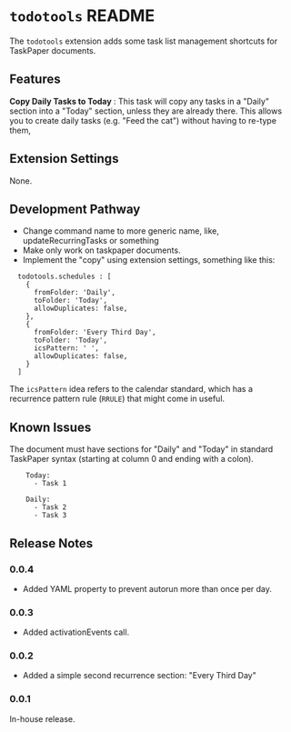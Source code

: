 # `todotools` README

The `todotools` extension adds some task list management shortcuts for TaskPaper documents.

## Features

**Copy Daily Tasks to Today**
: This task will copy any tasks in a "Daily" section into a "Today" section, unless they are already there. This allows you to create daily tasks (e.g. "Feed the cat") without having to re-type them,

## Extension Settings

None. 

## Development Pathway

* Change command name to more generic name, like, updateRecurringTasks or something
* Make only work on taskpaper documents.
* Implement the "copy" using extension settings, something like this:

````
  todotools.schedules : [
    { 
      fromFolder: 'Daily', 
      toFolder: 'Today',
      allowDuplicates: false, 
    },
    { 
      fromFolder: 'Every Third Day', 
      toFolder: 'Today',
      icsPattern: ' ',
      allowDuplicates: false, 
    }
  ]
````

The `icsPattern` idea refers to the calendar standard, which has a recurrence pattern rule (`RRULE`) that might come in useful.

## Known Issues

The document must have sections for "Daily" and "Today" in standard TaskPaper syntax (starting at column 0 and ending with a colon).

````
    Today:
      - Task 1

    Daily:
      - Task 2
      - Task 3
````

## Release Notes

### 0.0.4

* Added YAML property to prevent autorun more than once per day.

### 0.0.3

* Added activationEvents call. 

### 0.0.2

* Added a simple second recurrence section: "Every Third Day" 

### 0.0.1

In-house release. 